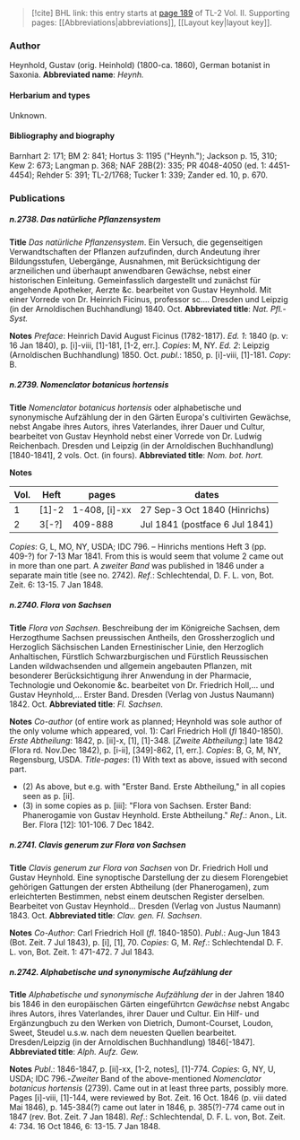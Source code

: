 > [!cite] BHL link: this entry starts at [page 189](https://www.biodiversitylibrary.org/page/33068431) of TL-2 Vol. II.
> Supporting pages: [[Abbreviations|abbreviations]], [[Layout key|layout key]].

### Author

Heynhold, Gustav (orig. Heinhold) (1800-ca. 1860), German botanist in Saxonia. 
**Abbreviated name**: *Heynh.*

#### Herbarium and types

Unknown.

#### Bibliography and biography

Barnhart 2: 171; BM 2: 841; Hortus 3: 1195 ("Heynh."); Jackson p. 15, 310; Kew 2: 673; Langman p. 368; NAF 28B(2): 335; PR 4048-4050 (ed. 1: 4451-4454); Rehder 5: 391; TL-2/1768; Tucker 1: 339; Zander ed. 10, p. 670.

### Publications

##### n.2738. Das natürliche Pflanzensystem

**Title**
*Das natürliche Pflanzensystem*. Ein Versuch, die gegenseitigen Verwandtschaften der Pflanzen aufzufinden, durch Andeutung ihrer Bildungsstufen, Uebergänge, Ausnahmen, mit Berücksichtigung der arzneilichen und überhaupt anwendbaren Gewächse, nebst einer historischen Einleitung. Gemeinfasslich dargestellt und zunächst für angehende Apotheker, Aerzte &c. bearbeitet von Gustav Heynhold. Mit einer Vorrede von Dr. Heinrich Ficinus, professor sc.... Dresden und Leipzig (in der Arnoldischen Buchhandlung) 1840. Oct.
**Abbreviated title**: *Nat. Pfl.-Syst.*

**Notes**
*Preface*: Heinrich David August Ficinus (1782-1817).
*Ed. 1*: 1840 (p. v: 16 Jan 1840), p. \[i\]-viii, \[1\]-181, \[1-2, err.\]. *Copies*: M, NY.
*Ed. 2*: Leipzig (Arnoldischen Buchhandlung) 1850. Oct. *publ*.: 1850, p. \[i\]-viii, \[1\]-181.
*Copy*: B.

##### n.2739. Nomenclator botanicus hortensis

**Title**
*Nomenclator botanicus hortensis* oder alphabetische und synonymische Aufzählung der in den Gärten Europa's cultivirten Gewächse, nebst Angabe ihres Autors, ihres Vaterlandes, ihrer Dauer und Cultur, bearbeitet von Gustav Heynhold nebst einer Vorrede von Dr. Ludwig Reichenbach. Dresden und Leipzig (in der Arnoldischen Buchhandlung) \[1840-1841\], 2 vols. Oct. (in fours).
**Abbreviated title**: *Nom. bot. hort.*

**Notes**

|Vol.	|Heft	|pages	|dates|
|---	|---	|---	|---	|
|1	|\[1\]-2	|1-408, \[i\]-xx	|27 Sep-3 Oct 1840 (Hinrichs)|
|2	|3\[-?\]	|409-888	|Jul 1841 (postface 6 Jul 1841)|

*Copies*: G, L, MO, NY, USDA; IDC 796. – Hinrichs mentions Heft 3 (pp. 409-?) for 7-13 Mar 1841. From this is would seem that volume 2 came out in more than one part. A *zweiter Band* was published in 1846 under a separate main title (see no. 2742).
*Ref*.: Schlechtendal, D. F. L. von, Bot. Zeit. 6: 13-15. 7 Jan 1848.

##### n.2740. Flora von Sachsen

**Title**
*Flora von Sachsen*. Beschreibung der im Königreiche Sachsen, dem Herzogthume Sachsen preussischen Antheils, den Grossherzoglich und Herzoglich Sächsischen Landen Ernestinischer Linie, den Herzoglich Anhaltischen, Fürstlich Schwarzburgischen und Fürstlich Reussischen Landen wildwachsenden und allgemein angebauten Pflanzen, mit besonderer Berücksichtigung ihrer Anwendung in der Pharmacie, Technologie und Oekonomie &c. bearbeitet von Dr. Friedrich Holl,... und Gustav Heynhold,... Erster Band. Dresden (Verlag von Justus Naumann) 1842. Oct.
**Abbreviated title**: *Fl. Sachsen*.

**Notes**
*Co-author* (of entire work as planned; Heynhold was sole author of the only volume which appeared, vol. 1): Carl Friedrich Holl (*fl* 1840-1850).
*Erste Abtheilung*: 1842, p. \[ii\]-x, \[1\], \[1\]-348.
\[*Zweite Abtheilung*:\] late 1842 (Flora rd. Nov.Dec 1842), p. \[i-ii\], \[349\]-862, \[1, err.\].
*Copies*: B, G, M, NY, Regensburg, USDA.
*Title-pages*: (1) With text as above, issued with second part.
- (2) As above, but e.g. with "Erster Band. Erste Abtheilung," in all copies seen as p. \[ii\].
- (3) in some copies as p. \[iii\]: "Flora von Sachsen. Erster Band: Phanerogamie von Gustav Heynhold. Erste Abtheilung."
*Ref*.: Anon., Lit. Ber. Flora \[12\]: 101-106. 7 Dec 1842.

##### n.2741. Clavis generum zur Flora von Sachsen

**Title**
*Clavis generum zur Flora von Sachsen* von Dr. Friedrich Holl und Gustav Heynhold. Eine synoptische Darstellung der zu diesem Florengebiet gehörigen Gattungen der ersten Abtheilung (der Phanerogamen), zum erleichterten Bestimmen, nebst einem deutschen Register derselben. Bearbeitet von Gustav Heynhold... Dresden (Verlag von Justus Naumann) 1843. Oct.
**Abbreviated title**: *Clav. gen. Fl. Sachsen*.

**Notes**
*Co-Author*: Carl Friedrich Holl (*fl*. 1840-1850).
*Publ*.: Aug-Jun 1843 (Bot. Zeit. 7 Jul 1843), p. \[i\], \[1\], 70. *Copies*: G, M.
*Ref*.: Schlechtendal D. F. L. von, Bot. Zeit. 1: 471-472. 7 Jul 1843.

##### n.2742. Alphabetische und synonymische Aufzählung der

**Title**
*Alphabetische und synonymische Aufzählung der* in der Jahren 1840 bis 1846 in den europäischen Gärten eingeführtcn *Gewächse* nebst Angabc ihres Autors, ihres Vaterlandes, ihrer Dauer und Cultur. Ein Hilf- und Ergänzungbuch zu den Werken von Dietrich, Dumont-Courset, Loudon, Sweet, Steudel u.s.w. nach dem neuesten Quellen bearbeitet. Dresden/Leipzig (in der Arnoldischen Buchhandlung) 1846\[-1847\].
**Abbreviated title**: *Alph. Aufz. Gew.*

**Notes**
*Publ*.: 1846-1847, p. \[ii\]-xx, \[1-2, notes\], \[1\]-774. *Copies*: G, NY, U, USDA; IDC 796.-*Zweiter* Band of the above-mentioned *Nomenclator botanicus hortensis* (2739). Came out in at least three parts, possibly more. Pages \[i\]-viii, \[1\]-144, were reviewed by Bot. Zeit. 16 Oct. 1846 (p. viii dated Mai 1846), p. 145-384(?) came out later in 1846, p. 385(?)-774 came out in 1847 (rev. Bot. Zeit. 7 Jan 1848).
*Ref*.: Schlechtendal, D. F. L. von, Bot. Zeit. 4: 734. 16 Oct 1846, 6: 13-15. 7 Jan 1848.

